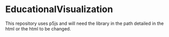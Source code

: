 # EducationalVisualization
This repository uses p5js and will need the library in the path detailed in the html or the html to be changed.
